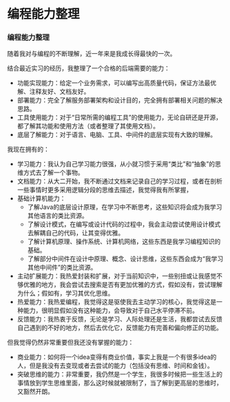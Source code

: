# 编程能力整理

### 编程能力整理 <a href="#bian-cheng-neng-li-zheng-li" id="bian-cheng-neng-li-zheng-li"></a>

随着我对与编程的不断理解，近一年来是我成长得最快的一次。

结合最近实习的经历，我整理了一个合格的后端需要的能力：

* 功能实现能力：给定一个业务需求，可以编写出高质量代码，保证方法最优解、注释友好、文档友好。
* 部署能力：完全了解服务部署架构和设计目的，完全拥有部署相关问题的解决思路。
* 工具使用能力：对于“日常所需的编程工具”的使用能力，无论自研还是开源，都了解其功能和使用方法（或者整理了其使用文档）。
* 底层了解能力：对于语言、电脑、工具、中间件的底层实现有大致的理解。

我现在拥有的：

* 学习能力：我认为自己学习能力很强，从小就习惯于采用“类比”和“抽象”的思维方式去了解一个事物。
* 文档能力：从大二开始，我不断通过文档来记录自己的学习过程，或者在剖析一些事情时更多采用逻辑分段的思维去描述，我觉得我有所掌握，
* 基础计算机能力：
  * 了解Java的底层设计原理，在学习中不断思考，这些知识将会成为我学习其他语言的类比资源。
  * 了解设计模式，在编写或设计代码的过程中，我会主动尝试使用设计模式去解耦自己的代码，让其变得优雅。
  * 了解计算机原理、操作系统、计算机网络，这些东西是我学习编程知识的基础。
  * 了解部分中间件在设计中原理、概念、设计思维，这些东西会成为“我学习其他中间件”的类比资源。
* 主动扩展能力：我热爱封装和扩展，对于当前知识中，一些别扭或让我感觉不够优雅的地方，我会尝试去搜索是否有更加优雅的方式，假如没有，尝试理解为什么；假如有，学习其优化思维。
* 热爱能力：我热爱编程，我觉得这是驱使我去主动学习的核心，我觉得这是一种能力，很明显假如没有这种能力，会导致对于自己水平停滞不前。
* 反馈能力：我热衷于反馈，无论是学习、人际处理还是生活，我都尝试去反馈自己遇到的不好的地方，然后去优化它，反馈能力有完善和偏向修正的功能。

但我觉得仍然非常重要但我还没有掌握的能力：

* 商业能力：如何将一个idea变得有商业价值，事实上我是一个有很多idea的人，但是我没有去变现或者去尝试的能力（包括没有思维、时间和金钱）。
* 突破思维的能力：非常重要，我仍然是一个学生，我很多时候把一些生活上的事情放到学生思维里面，那么这时候就被限制了，当了解到更高层的思维时，又豁然开朗。

